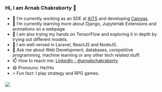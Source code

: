 ### Hi, I am Arnab Chakraborty 👋

- 🔭 I’m currently working as an SDE at [AITS](https://ai-techsystems.com/) and developing [Cainvas](https://cainvas.ai-tech.systems).
- 🌱 I’m currently learning more about Django, Jupyterlab Extensions and animations on a webpage.
- 🤔 I am also trying my hands on TensorFlow and exploring it in depth by trying out different models.
- 👯 I am well versed in Laravel, ReactJS and NodeJS.
- 💬 Ask me about Web Development, databases, competitive programming, machine learning or any other tech related stuff.
- 📫 How to reach me: [LinkedIn - @arnabchakraborty](https://www.linkedin.com/in/arnabchakraborty/)
- 😄 Pronouns: He/His
- ⚡ Fun fact: I play strategy and RPG games.


<img src="https://github-readme-stats.vercel.app/api?username=arnabchakraborty97&&show_icons=true&theme=tokyonight">
